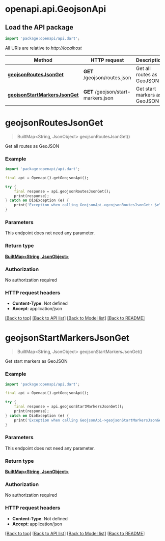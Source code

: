 # openapi.api.GeojsonApi

## Load the API package
```dart
import 'package:openapi/api.dart';
```

All URIs are relative to *http://localhost*

Method | HTTP request | Description
------------- | ------------- | -------------
[**geojsonRoutesJsonGet**](GeojsonApi.md#geojsonroutesjsonget) | **GET** /geojson/routes.json | Get all routes as GeoJSON
[**geojsonStartMarkersJsonGet**](GeojsonApi.md#geojsonstartmarkersjsonget) | **GET** /geojson/start-markers.json | Get start markers as GeoJSON


# **geojsonRoutesJsonGet**
> BuiltMap<String, JsonObject> geojsonRoutesJsonGet()

Get all routes as GeoJSON

### Example
```dart
import 'package:openapi/api.dart';

final api = Openapi().getGeojsonApi();

try {
    final response = api.geojsonRoutesJsonGet();
    print(response);
} catch on DioException (e) {
    print('Exception when calling GeojsonApi->geojsonRoutesJsonGet: $e\n');
}
```

### Parameters
This endpoint does not need any parameter.

### Return type

[**BuiltMap&lt;String, JsonObject&gt;**](JsonObject.md)

### Authorization

No authorization required

### HTTP request headers

 - **Content-Type**: Not defined
 - **Accept**: application/json

[[Back to top]](#) [[Back to API list]](../README.md#documentation-for-api-endpoints) [[Back to Model list]](../README.md#documentation-for-models) [[Back to README]](../README.md)

# **geojsonStartMarkersJsonGet**
> BuiltMap<String, JsonObject> geojsonStartMarkersJsonGet()

Get start markers as GeoJSON

### Example
```dart
import 'package:openapi/api.dart';

final api = Openapi().getGeojsonApi();

try {
    final response = api.geojsonStartMarkersJsonGet();
    print(response);
} catch on DioException (e) {
    print('Exception when calling GeojsonApi->geojsonStartMarkersJsonGet: $e\n');
}
```

### Parameters
This endpoint does not need any parameter.

### Return type

[**BuiltMap&lt;String, JsonObject&gt;**](JsonObject.md)

### Authorization

No authorization required

### HTTP request headers

 - **Content-Type**: Not defined
 - **Accept**: application/json

[[Back to top]](#) [[Back to API list]](../README.md#documentation-for-api-endpoints) [[Back to Model list]](../README.md#documentation-for-models) [[Back to README]](../README.md)

